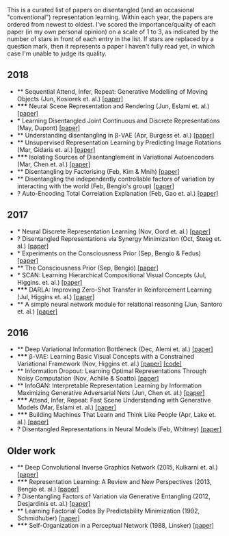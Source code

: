 This is a curated list of papers on disentangled (and an occasional "conventional") representation learning. Within each year, the papers are ordered from newest to oldest. I've scored the importance/quality of each paper (in my own personal opinion) on a scale of 1 to 3, as indicated by the number of stars in front of each entry in the list. If stars are replaced by a question mark, then it represents a paper I haven't fully read yet, in which case I'm unable to judge its quality.

## 2018 

* ** Sequential Attend, Infer, Repeat: Generative Modelling of Moving Objects (Jun, Kosiorek et. al.) [[paper]](https://arxiv.org/abs/1806.01794)
* __***__ Neural Scene Representation and Rendering (Jun, Eslami et. al.) [[paper]](https://deepmind.com/research/publications/neural-scene-representation-and-rendering/)
* \* Learning Disentangled Joint Continuous and Discrete Representations (May, Dupont) [[paper]](https://arxiv.org/abs/1804.00104)
* ** Understanding disentangling in β-VAE (Apr, Burgess et. al.) [[paper]](https://arxiv.org/abs/1804.03599)
* ** Unsupervised Representation Learning by Predicting Image Rotations (Mar, Gidaris et. al.) [[paper]](https://arxiv.org/abs/1803.07728)
* __***__ Isolating Sources of Disentanglement in Variational Autoencoders (Mar, Chen et. al.) [[paper]](https://arxiv.org/abs/1802.04942v2)
* ** Disentangling by Factorising (Feb, Kim & Mnih) [[paper]](https://arxiv.org/abs/1802.05983)
* ** Disentangling the independently controllable factors of variation by interacting with the world (Feb, Bengio's group) [[paper]](https://arxiv.org/abs/1802.09484)
* ? Auto-Encoding Total Correlation Explanation (Feb, Gao et. al.) [[paper]](https://arxiv.org/abs/1802.05822v1)
 
## 2017

* \* Neural Discrete Representation Learning (Nov, Oord et. al.) [[paper]](https://arxiv.org/abs/1711.00937v2)
* ? Disentangled Representations via Synergy Minimization (Oct, Steeg et. al.) [[paper]](https://arxiv.org/abs/1710.03839v1)
* \* Experiments on the Consciousness Prior (Sep, Bengio & Fedus) [[paper]](https://ai-on.org/pdf/bengio-consciousness-prior.pdf)
* ** The Consciousness Prior (Sep, Bengio) [[paper]](https://arxiv.org/abs/1709.08568)
* \* SCAN: Learning Hierarchical Compositional Visual Concepts (Jul, Higgins. et. al.) [[paper]]( https://arxiv.org/abs/1707.03389)
* __***__ DARLA: Improving Zero-Shot Transfer in Reinforcement Learning (Jul, Higgins et. al.) [[paper]](https://arxiv.org/abs/1707.08475)
* ** A simple neural network module for relational reasoning (Jun, Santoro et. al.) [[paper]](https://arxiv.org/abs/1706.01427)

## 2016

* ** Deep Variational Information Bottleneck (Dec, Alemi et. al.) [[paper]](https://arxiv.org/abs/1612.00410)
* __***__ β-VAE: Learning Basic Visual Concepts with a Constrained Variational Framework (Nov, Higgins et. al.) [[paper]](https://openreview.net/forum?id=Sy2fzU9gl) [[code]](https://github.com/sootlasten/beta-vae)
* ** Information Dropout: Learning Optimal Representations Through Noisy Computation (Nov, Achille & Soatto) [[paper]](https://arxiv.org/abs/1611.01353)
* ** InfoGAN: Interpretable Representation Learning by Information Maximizing Generative Adversarial Nets (Jun, Chen et. al.) [[paper]](https://arxiv.org/abs/1606.03657)
* __***__ Attend, Infer, Repeat: Fast Scene Understanding with Generative Models (Mar, Eslami et. al.) [[paper]](https://arxiv.org/abs/1603.08575?context=cs)
* __***__ Building Machines That Learn and Think Like People (Apr, Lake et. al.) [[paper]](https://arxiv.org/abs/1604.00289)
* ? Disentangled Representations in Neural Models (Feb, Whitney) [[paper]](https://arxiv.org/abs/1602.02383v1)

## Older work

* ** Deep Convolutional Inverse Graphics Network (2015, Kulkarni et. al.) [[paper]](https://arxiv.org/abs/1503.03167)
* __***__ Representation Learning: A Review and New Perspectives (2013, Bengio et. al.) [[paper]](https://arxiv.org/abs/1206.5538?context=cs)
* ? Disentangling Factors of Variation via Generative Entangling (2012, Desjardinis et. al.) [[paper]](https://arxiv.org/abs/1210.5474)
* ** Learning Factorial Codes By Predictability Minimization (1992, Schmidhuber) [[paper]](https://www.mitpressjournals.org/doi/pdf/10.1162/neco.1992.4.6.863)
* __***__ Self-Organization in a Perceptual Network (1988, Linsker) [[paper]](https://ieeexplore.ieee.org/stamp/stamp.jsp?tp=&arnumber=36)
